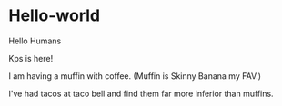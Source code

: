 # Hello-world
Hello Humans

Kps is here!

I am having a muffin with coffee. (Muffin is Skinny Banana my FAV.)

I've had tacos at taco bell and find them far more inferior than muffins.
